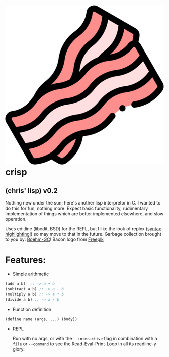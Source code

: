 # ![icon](https://raw.githubusercontent.com/cbosoft/lisp-interpreter/master/assets/logo.png) crisp

## (chris' lisp) v0.2

Nothing new under the sun; here's another lisp interpretor in C. I wanted to do
this for fun, nothing more. Expect basic functionality, rudimentary
implementation of things which are better implemented elsewhere, and slow
operation.

Uses editline (libedit, BSD) for the REPL, but I like the look of replxx
([syntax highlighting!](https://github.com/AmokHuginnsson/replxx/blob/master/examples/c-api.c))
so may move to that in the future. Garbage collection brought to you by:
[Boehm-GC](https://www.hboehm.info/gc/)! Bacon logo from [Freeplk](https://www.flaticon.com/authors/freepik)

# Features:

  - Simple arithmetic 
```lisp
(add a b)  ;; -> a + b
(subtract a b) ;; -> a - b
(multiply a b) ;; -> a * b
(divide a b) ;; -> a / b
```

  - Function definition 
```lisp
(define name (args, ...) (body))
```

  - REPL

    Run with no args, or with the `--interactive` flag in combination with a
    `--file` or `--command` to see the Read-Eval-Print-Loop in all its readline-y
    glory.

